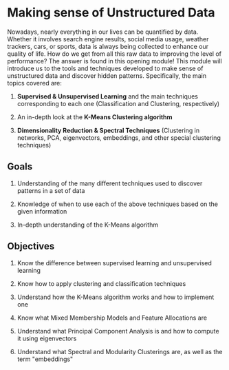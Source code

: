# Making sense of Unstructured Data

Nowadays, nearly everything in our lives can be quantified by data. Whether it involves search engine results, social media usage, weather trackers, cars, or sports, data is always being collected to enhance our quality of life. How do we get from all this raw data to improving the level of performance? The answer is found in this opening module! This module will introduce us to the tools and techniques developed to make sense of unstructured data and discover hidden patterns. Specifically, the main topics covered are:

1. **Supervised & Unsupervised Learning** and the main techniques corresponding to each one (Classification and Clustering, respectively)

2. An in-depth look at the **K-Means Clustering algorithm**

3. **Dimensionality Reduction & Spectral Techniques** (Clustering in networks, PCA, eigenvectors, embeddings, and other special clustering techniques)

## Goals

1. Understanding of the many different techniques used to discover patterns in a set of data

2. Knowledge of when to use each of the above techniques based on the given information

3. In-depth understanding of the K-Means algorithm

## Objectives

1. Know the difference between supervised learning and unsupervised learning

2. Know how to apply clustering and classification techniques

3. Understand how the K-Means algorithm works and how to implement one

4. Know what Mixed Membership Models and Feature Allocations are

5. Understand what Principal Component Analysis is and how to compute it using eigenvectors

6. Understand what Spectral and Modularity Clusterings are, as well as the term "embeddings"
